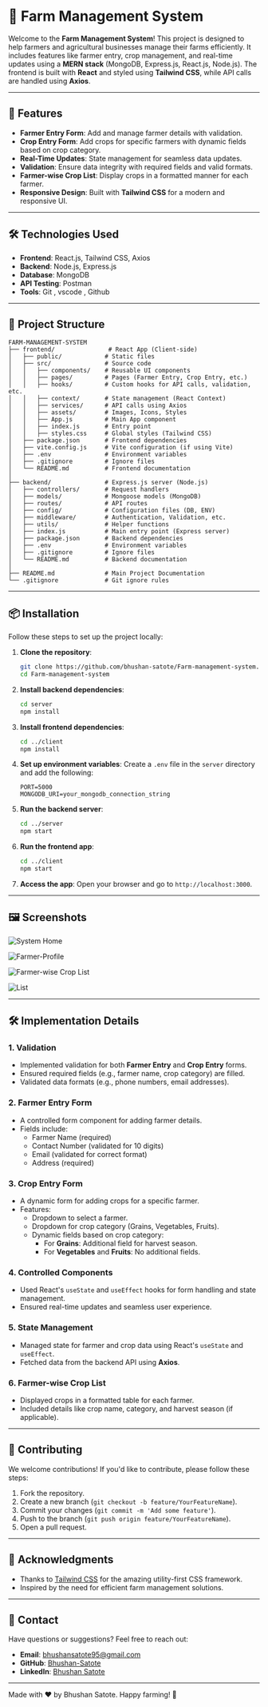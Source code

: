 

# 🌱 Farm Management System

Welcome to the **Farm Management System**! This project is designed to help farmers and agricultural businesses manage their farms efficiently. It includes features like farmer entry, crop management, and real-time updates using a **MERN stack** (MongoDB, Express.js, React.js, Node.js). The frontend is built with **React** and styled using **Tailwind CSS**, while API calls are handled using **Axios**.

---

## 🚀 Features

- **Farmer Entry Form**: Add and manage farmer details with validation.
- **Crop Entry Form**: Add crops for specific farmers with dynamic fields based on crop category.
- **Real-Time Updates**: State management for seamless data updates.
- **Validation**: Ensure data integrity with required fields and valid formats.
- **Farmer-wise Crop List**: Display crops in a formatted manner for each farmer.
- **Responsive Design**: Built with **Tailwind CSS** for a modern and responsive UI.

---

## 🛠️ Technologies Used

- **Frontend**: React.js, Tailwind CSS, Axios
- **Backend**: Node.js, Express.js
- **Database**: MongoDB
- **API Testing**: Postman
- **Tools**: Git , vscode , Github

---

## 📂 Project Structure

```
FARM-MANAGEMENT-SYSTEM
├── frontend/               # React App (Client-side)
│   ├── public/            # Static files
│   ├── src/               # Source code
│   │   ├── components/    # Reusable UI components
│   │   ├── pages/         # Pages (Farmer Entry, Crop Entry, etc.)
│   │   ├── hooks/         # Custom hooks for API calls, validation, etc.
│   │   ├── context/       # State management (React Context)
│   │   ├── services/      # API calls using Axios
│   │   ├── assets/        # Images, Icons, Styles
│   │   ├── App.js         # Main App component
│   │   ├── index.js       # Entry point
│   │   ├── styles.css     # Global styles (Tailwind CSS)
│   ├── package.json       # Frontend dependencies
│   ├── vite.config.js     # Vite configuration (if using Vite)
│   ├── .env               # Environment variables
│   ├── .gitignore         # Ignore files
│   └── README.md          # Frontend documentation
│
├── backend/               # Express.js server (Node.js)
│   ├── controllers/       # Request handlers
│   ├── models/            # Mongoose models (MongoDB)
│   ├── routes/            # API routes
│   ├── config/            # Configuration files (DB, ENV)
│   ├── middleware/        # Authentication, Validation, etc.
│   ├── utils/             # Helper functions
│   ├── index.js           # Main entry point (Express server)
│   ├── package.json       # Backend dependencies
│   ├── .env               # Environment variables
│   ├── .gitignore         # Ignore files
│   └── README.md          # Backend documentation
│
├── README.md              # Main Project Documentation
└── .gitignore             # Git ignore rules

```

---

## 📦 Installation

Follow these steps to set up the project locally:

1. **Clone the repository**:
   ```bash
   git clone https://github.com/bhushan-satote/Farm-management-system.git
   cd Farm-management-system
   ```

2. **Install backend dependencies**:
   ```bash
   cd server
   npm install
   ```

3. **Install frontend dependencies**:
   ```bash
   cd ../client
   npm install
   ```

4. **Set up environment variables**:
   Create a `.env` file in the `server` directory and add the following:
   ```
   PORT=5000
   MONGODB_URI=your_mongodb_connection_string
   ```

5. **Run the backend server**:
   ```bash
   cd ../server
   npm start
   ```

6. **Run the frontend app**:
   ```bash
   cd ../client
   npm start
   ```

7. **Access the app**:
   Open your browser and go to `http://localhost:3000`.

---

## 🖼️ Screenshots

![System Home](./frontend/Screenshot_31-1-2025_20292_localhost.jpeg)

![Farmer-Profile](./frontend/Screenshot_31-1-2025_203016_localhost.jpeg)

![Farmer-wise Crop List](./frontend/Screenshot_31-1-2025_202947_localhost.jpeg)

![List](./frontend/Screenshot_31-1-2025_203050_localhost.jpeg)

---

## 🛠️ Implementation Details

### 1. **Validation**
- Implemented validation for both **Farmer Entry** and **Crop Entry** forms.
- Ensured required fields (e.g., farmer name, crop category) are filled.
- Validated data formats (e.g., phone numbers, email addresses).

### 2. **Farmer Entry Form**
- A controlled form component for adding farmer details.
- Fields include:
  - Farmer Name (required)
  - Contact Number (validated for 10 digits)
  - Email (validated for correct format)
  - Address (required)

### 3. **Crop Entry Form**
- A dynamic form for adding crops for a specific farmer.
- Features:
  - Dropdown to select a farmer.
  - Dropdown for crop category (Grains, Vegetables, Fruits).
  - Dynamic fields based on crop category:
    - For **Grains**: Additional field for harvest season.
    - For **Vegetables** and **Fruits**: No additional fields.

### 4. **Controlled Components**
- Used React's `useState` and `useEffect` hooks for form handling and state management.
- Ensured real-time updates and seamless user experience.

### 5. **State Management**
- Managed state for farmer and crop data using React's `useState` and `useEffect`.
- Fetched data from the backend API using **Axios**.

### 6. **Farmer-wise Crop List**
- Displayed crops in a formatted table for each farmer.
- Included details like crop name, category, and harvest season (if applicable).

---

## 🤝 Contributing

We welcome contributions! If you'd like to contribute, please follow these steps:

1. Fork the repository.
2. Create a new branch (`git checkout -b feature/YourFeatureName`).
3. Commit your changes (`git commit -m 'Add some feature'`).
4. Push to the branch (`git push origin feature/YourFeatureName`).
5. Open a pull request.


---

## 🙏 Acknowledgments

- Thanks to [Tailwind CSS](https://tailwindcss.com/) for the amazing utility-first CSS framework.
- Inspired by the need for efficient farm management solutions.

---

## 📧 Contact

Have questions or suggestions? Feel free to reach out:

- **Email**: bhushansatote95@gmail.com
- **GitHub**: [Bhushan-Satote](https://github.com/Bhushan-Satote/)
- **LinkedIn**: [Bhushan Satote](https://www.linkedin.com/in/bhushan-satote/)

---

Made with ❤️ by Bhushan Satote. Happy farming! 🌾
```
